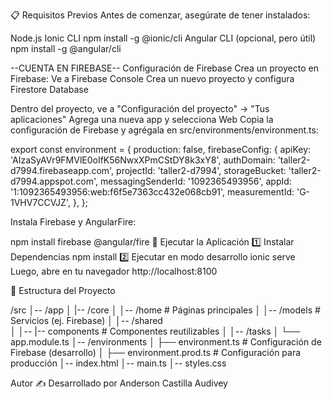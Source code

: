 📋 Requisitos Previos
Antes de comenzar, asegúrate de tener instalados:

Node.js 
Ionic CLI
npm install -g @ionic/cli
Angular CLI (opcional, pero útil)
npm install -g @angular/cli


--CUENTA EN FIREBASE--
Configuración de Firebase
Crea un proyecto en Firebase:
Ve a Firebase Console
Crea un nuevo proyecto y configura Firestore Database

Dentro del proyecto, ve a "Configuración del proyecto" → "Tus aplicaciones"
Agrega una nueva app y selecciona Web
Copia la configuración de Firebase y agrégala en src/environments/environment.ts:

export const environment = {
  production: false,
  firebaseConfig: {
    apiKey: 'AIzaSyAVr9FMVlE0oIfK56NwxXPmCStDY8k3xY8',
    authDomain: 'taller2-d7994.firebaseapp.com',
    projectId: 'taller2-d7994',
    storageBucket: 'taller2-d7994.appspot.com',
    messagingSenderId: '1092365493956',
    appId: '1:1092365493956:web:f6f5e7363cc432e068cb91',
    measurementId: 'G-1VHV7CCVJZ',
  },
};

Instala Firebase y AngularFire:

npm install firebase @angular/fire
🚀 Ejecutar la Aplicación
1️⃣ Instalar Dependencias
npm install
2️⃣ Ejecutar en modo desarrollo
ionic serve
Luego, abre en tu navegador http://localhost:8100


📂 Estructura del Proyecto

/src
│-- /app
│   |-- /core
│   │-- /home          # Páginas principales
│   │-- /models       # Servicios (ej. Firebase)
│   │-- /shared   
│   │-- |-- components    # Componentes reutilizables
│   │-- /tasks
│   └── app.module.ts
│-- /environments
│   ├── environment.ts  # Configuración de Firebase (desarrollo)
│   ├── environment.prod.ts # Configuración para producción
│-- index.html
│-- main.ts
│-- styles.css

 Autor
✍️ Desarrollado por Anderson Castilla Audivey

